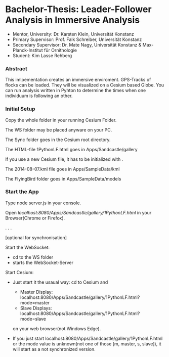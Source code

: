 # Bachelor-Thesis: Leader-Follower Analysis in Immersive Analysis
* Mentor, University: Dr. Karsten Klein, Universität Konstanz
* Primary Supervisor: Prof. Falk Schreiber, Universität Konstanz
* Secondary Supervisor: Dr. Mate Nagy, Universität Konstanz & Max-Planck-Institut für Ornithologie
* Student: Kim Lasse Rehberg


###  Abstract
This imlpementation creates an immersive enviroment. GPS-Tracks of flocks can be loaded. They will be visualized on a Cesium based Globe. You can run analysis written in Pyhton to determine the times when one individuum is following an other.

### Initial Setup

Copy the whole folder in your running Cesium Folder.


The WS folder may be placed anyware on your PC.

The Sync folder goes in the Cesium root directory. 

The HTML-file 1PythonLF.html goes in Apps/Sandcastle/gallery

If you use a new Cesium file, it has to be initialized with <npm install>.

The 2014-08-07.kml file goes in Apps/SampleData/kml

The FlyingBird folder goes in Apps/SampleData/models


### Start the App

Type node server.js in your console. 

Open *localhost:8080/Apps/Sandcastle/gallery/1PythonLF.html* in your Browser(Chrome or Firefox).




.
.
.

[optional for synchronisation]

Start the WebSocket:
* cd to the WS folder
* <node server.js> starts the WebSocket-Server

Start Cesium:

* Just start it the usaual way: cd to Cesium and <node server.js>
  * Master Display: localhost:8080/Apps/Sandcastle/gallery/1PythonLF.html?mode=master
  * Slave Displays: localhost:8080/Apps/Sandcastle/gallery/1PythonLF.html?mode=slave
 
  on your web browser(not Windows Edge).

* If you just start localhost:8080/Apps/Sandcastle/gallery/1PythonLF.html or the mode value is unknown(not one of those [m, master, s, slave]), it will start as a not synchronized version.





